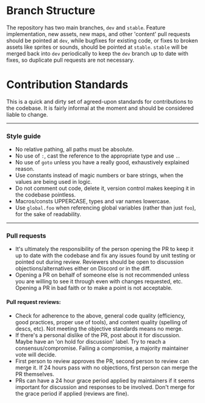 # Branch Structure

The repository has two main branches, `dev` and `stable`. Feature implementation, new assets, new maps, and other 'content' pull requests should be pointed at `dev`, while bugfixes for existing code, or fixes to broken assets like sprites or sounds, should be pointed at `stable`. `stable` will be merged back into `dev` periodically to keep the `dev` branch up to date with fixes, so duplicate pull requests are not necessary.

# Contribution Standards

This is a quick and dirty set of agreed-upon standards for contributions to the codebase. It is fairly informal at the moment and should be considered liable to change.

---

### Style guide

- No relative pathing, all paths must be absolute.
- No use of `:`, cast the reference to the appropriate type and use `.`.
- No use of `goto` unless you have a really good, exhaustively explained reason.
- Use constants instead of magic numbers or bare strings, when the values are being used in logic.
- Do not comment out code, delete it, version control makes keeping it in the codebase pointless.
- Macros/consts UPPERCASE, types and var names lowercase.
- Use `global.foo` when referencing global variables (rather than just `foo`), for the sake of readability.

---

### Pull requests
- It's ultimately the responsibility of the person opening the PR to keep it up to date with the codebase and fix any issues found by unit testing or pointed out during review. Reviewers should be open to discussion objections/alternatives either on Discord or in the diff.
- Opening a PR on behalf of someone else is not recommended unless you are willing to see it through even with changes requested, etc. Opening a PR in bad faith or to make a point is not acceptable.

#### Pull request reviews:
- Check for adherence to the above, general code quality (efficiency, good practices, proper use of tools), and content quality (spelling of descs, etc). Not meeting the objective standards means no merge.
- If there's a personal dislike of the PR, post about it for discussion. Maybe have an 'on hold for discussion' label. Try to reach a consensus/compromise. Failing a compromise, a majority maintainer vote will decide.
- First person to review approves the PR, second person to review can merge it. If 24 hours pass with no objections, first person can merge the PR themselves.
- PRs can have a 24 hour grace period applied by maintainers if it seems important for discussion and responses to be involved. Don't merge for the grace period if applied (reviews are fine).
